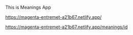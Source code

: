 This is Meanings App

https://magenta-entremet-a21b67.netlify.app/

https://magenta-entremet-a21b67.netlify.app/meanings/id
